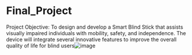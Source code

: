 # Final_Project
Project Objective:
To design and develop a Smart Blind Stick that assists visually impaired individuals with mobility, safety, and independence. The device will integrate several innovative features to improve the overall quality of life for blind users![image](https://github.com/user-attachments/assets/40f78e9b-be87-4a33-a345-6d386b20337f)
